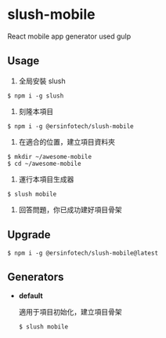 slush-mobile
=============

React mobile app generator used gulp

Usage
-----

1. 全局安裝 slush

  ```
  $ npm i -g slush
  ```

1. 刻隆本項目

  ```
  $ npm i -g @ersinfotech/slush-mobile
  ```

1. 在適合的位置，建立項目資料夾

  ```
  $ mkdir ~/awesome-mobile
  $ cd ~/awesome-mobile
  ```

1. 運行本項目生成器

  ```
  $ slush mobile
  ```

1. 回答問題，你已成功建好項目骨架

Upgrade
-------

  ```
  $ npm i -g @ersinfotech/slush-mobile@latest
  ```

Generators
----------

- **default**
  
  適用于項目初始化，建立項目骨架

  ```
  $ slush mobile
  ```
